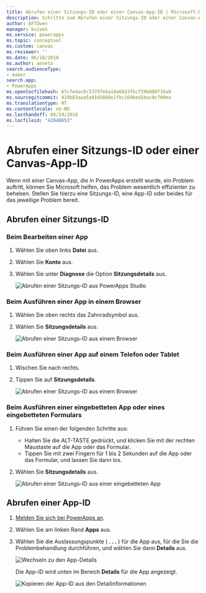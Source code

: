 ```yaml
---
title: Abrufen einer Sitzungs-ID oder einer Canvas-App-ID | Microsoft-Dokumentation
description: Schritte zum Abrufen einer Sitzungs-ID oder einer Canvas-App-ID für die Problembehandlung in PowerApps
author: AFTOwen
manager: kvivek
ms.service: powerapps
ms.topic: conceptual
ms.custom: canvas
ms.reviewer: ''
ms.date: 06/18/2018
ms.author: anneta
search.audienceType:
- maker
search.app:
- PowerApps
ms.openlocfilehash: 67cfe4ac6c53797e6a18a68d3fbcf29b088f3da8
ms.sourcegitcommit: 429b83aaa5a91d5868e1fbc169bed1bac0c709ea
ms.translationtype: HT
ms.contentlocale: nb-NO
ms.lasthandoff: 08/24/2018
ms.locfileid: "42848653"
---
```

# <a name="get-a-session-id-or-a-canvas-app-id"></a>Abrufen einer Sitzungs-ID oder einer Canvas-App-ID
Wenn mit einer Canvas-App, die in PowerApps erstellt wurde, ein Problem auftritt, können Sie Microsoft helfen, das Problem wesentlich effizienter zu beheben. Stellen Sie hierzu eine Sitzungs-ID, eine App-ID oder beides für das jeweilige Problem bereit.

## <a name="get-the-session-id"></a>Abrufen einer Sitzungs-ID

### <a name="when-editing-an-app"></a>Beim Bearbeiten einer App
1. Wählen Sie oben links **Datei** aus.

1. Wählen Sie **Konto** aus.

1. Wählen Sie unter **Diagnose** die Option **Sitzungsdetails** aus.

    ![Abrufen einer Sitzungs-ID aus PowerApps Studio](media/get-sessionid/studio.png)

### <a name="when-running-an-app-in-a-browser"></a>Beim Ausführen einer App in einem Browser
1. Wählen Sie oben rechts das Zahnradsymbol aus.

1. Wählen Sie **Sitzungsdetails** aus.

    ![Abrufen einer Sitzungs-ID aus einem Browser](media/get-sessionid/browser.png)

### <a name="when-running-an-app-on-a-phone-or-a-tablet"></a>Beim Ausführen einer App auf einem Telefon oder Tablet
1. Wischen Sie nach rechts.

1. Tippen Sie auf **Sitzungsdetails**.

    ![Abrufen einer Sitzungs-ID aus einem Browser](media/get-sessionid/mobile.png)

### <a name="when-running-an-embedded-app-or-form"></a>Beim Ausführen einer eingebetteten App oder eines eingebetteten Formulars
1. Führen Sie einen der folgenden Schritte aus:

    - Halten Sie die ALT-TASTE gedrückt, und klicken Sie mit der rechten Maustaste auf die App oder das Formular.
    - Tippen Sie mit zwei Fingern für 1 bis 2 Sekunden auf die App oder das Formular, und lassen Sie dann los.

1. Wählen Sie **Sitzungsdetails** aus.

    ![Abrufen einer Sitzungs-ID aus einer eingebetteten App](media/get-sessionid/embedded.png)

## <a name="get-an-app-id"></a>Abrufen einer App-ID
1. [Melden Sie sich bei PowerApps an](https://powerapps.microsoft.com).

1. Wählen Sie am linken Rand **Apps** aus.

1. Wählen Sie die Auslassungspunkte ( **. . .** ) für die App aus, für die Sie die Problembehandlung durchführen, und wählen Sie dann **Details** aus.

    ![Wechseln zu den App-Details](./media/get-sessionid/details.png)

    Die App-ID wird unten im Bereich **Details** für die App angezeigt.

    ![Kopieren der App-ID aus den Detailinformationen](./media/get-sessionid/app-id.png)
